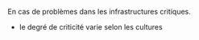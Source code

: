 En cas de problèmes dans les infrastructures critiques.

* le degré de criticité varie selon les cultures
